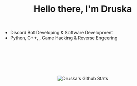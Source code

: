 
<p>
  <h1 align="center"><b>Hello there, I'm Druska</b></h1>
</p>

<br>



- Discord Bot Developing & Software Development 
- Python, C++, , Game Hacking & Reverse Engeering 


<br>
<br>
<br>
<br>
<br>

<p align='center'>
  <img align="center" src="https://github-readme-stats.vercel.app/api?username=zqpxe&show_icons=true&title_color=fff&icon_color=79ff97&text_color=efefef&bg_color=24292e" alt="Druska's Github Stats">
</p>

<br>


